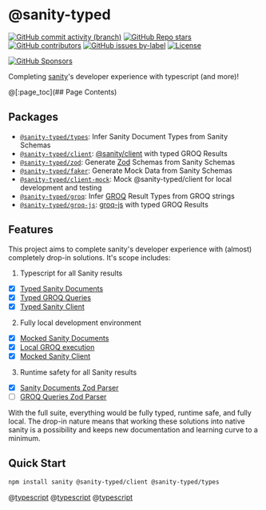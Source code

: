 # @sanity-typed

[![GitHub commit activity (branch)](https://img.shields.io/github/commit-activity/m/saiichihashimoto/sanity-typed?style=flat&logo=github)](https://github.com/saiichihashimoto/sanity-typed/pulls?q=is%3Apr+is%3Aclosed)
[![GitHub Repo stars](https://img.shields.io/github/stars/saiichihashimoto/sanity-typed?style=flat&logo=github)](https://github.com/saiichihashimoto/sanity-typed/stargazers)
[![GitHub contributors](https://img.shields.io/github/contributors/saiichihashimoto/sanity-typed?style=flat&logo=github)](https://github.com/saiichihashimoto/sanity-typed/graphs/contributors)
[![GitHub issues by-label](https://img.shields.io/github/issues/saiichihashimoto/sanity-typed/help%20wanted?style=flat&logo=github&color=007286)](https://github.com/saiichihashimoto/sanity-typed/labels/help%20wanted)
[![License](https://img.shields.io/github/license/saiichihashimoto/sanity-typed?style=flat)](LICENSE)

[![GitHub Sponsors](https://img.shields.io/github/sponsors/saiichihashimoto?style=flat)](https://github.com/sponsors/saiichihashimoto)

Completing [sanity](https://www.sanity.io/)'s developer experience with typescript (and more)!

@[:page_toc](## Page Contents)

## Packages

- [`@sanity-typed/types`](packages/types): Infer Sanity Document Types from Sanity Schemas
- [`@sanity-typed/client`](packages/client): [@sanity/client](https://github.com/sanity-io/client) with typed GROQ Results
- [`@sanity-typed/zod`](packages/zod): Generate [Zod](https://zod.dev) Schemas from Sanity Schemas
- [`@sanity-typed/faker`](packages/faker): Generate Mock Data from Sanity Schemas
- [`@sanity-typed/client-mock`](packages/client-mock): Mock @sanity-typed/client for local development and testing
- [`@sanity-typed/groq`](packages/groq): Infer [GROQ](https://github.com/sanity-io/groq) Result Types from GROQ strings
- [`@sanity-typed/groq-js`](packages/groq-js): [groq-js](https://github.com/sanity-io/groq-js) with typed GROQ Results

## Features

This project aims to complete sanity's developer experience with (almost) completely drop-in solutions. It's scope includes:

1. Typescript for all Sanity results

- [x] [Typed Sanity Documents](packages/types)
- [x] [Typed GROQ Queries](packages/groq)
- [x] [Typed Sanity Client](packages/client)

2. Fully local development environment

- [x] [Mocked Sanity Documents](packages/faker)
- [x] [Local GROQ execution](packages/groq-js)
- [x] [Mocked Sanity Client](packages/client-mock)

3. Runtime safety for all Sanity results

- [x] [Sanity Documents Zod Parser](packages/zod)
- [ ] [GROQ Queries Zod Parser](https://github.com/saiichihashimoto/sanity-typed/issues/306)

With the full suite, everything would be fully typed, runtime safe, and fully local. The drop-in nature means that working these solutions into native sanity is a possibility and keeps new documentation and learning curve to a minimum.

## Quick Start

```bash
npm install sanity @sanity-typed/client @sanity-typed/types
```

@[typescript](docs/schemas/product.ts)
@[typescript](docs/sanity.config.ts)
@[typescript](docs/your-super-cool-application.ts)
